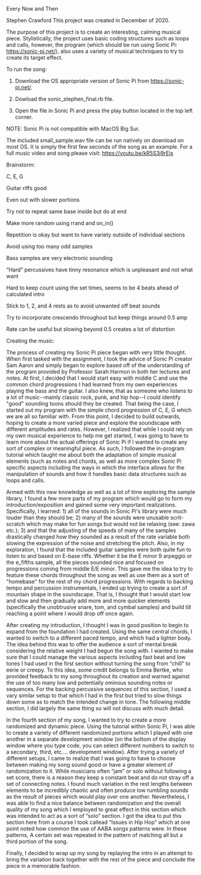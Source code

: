 Every Now and Then

Stephen Crawford
This project was created in December of 2020. 

The purpose of this project is to create an interesting, calming musical piece. 
Stylistically, the project uses basic coding structures such as loops and calls, however, the program (which should be run using Sonic Pi: https://sonic-pi.net/), also uses a variety of musical techniques to try to create its target effect. 

To run the song:

1. Download the OS appropriate version of Sonic Pi from https://sonic-pi.net/.

2. Dowload the sonic_stephen_final.rb file.

3. Open the file in Sonic Pi and press the play button located in the top left corner. 

NOTE: Sonic Pi is not compatible with MacOS Big Sur.

The included small_sample.wav file can be run natively on download on most OS. It is simply the first few seconds of the song as an example.
For a full music video and song please visit: https://youtu.be/kR5S3j9rEjs

Brainstorm:

C, E, G

Guitar riffs good

Even out with slower portions

Try not to repeat same base inside but do at end

Make more random using rrand and on_in()

Repetition is okay but want to have variety outside of individual sections

Avoid using too many odd samples

Bass samples are very electronic sounding

“Hard” percussives have tinny resonance which is unpleasant and not what want

Hard to keep count using the set times, seems to be 4 beats ahead of calculated intro

Stick to 1, 2, and 4 rests as to avoid unwanted off beat sounds 

Try to incorporate crescendo throughout but keep things around 0.5 amp

Rate can be useful but slowing beyond 0.5 creates a lot of distortion


Creating the music:

The process of creating my Sonic Pi piece began with very little thought. When first tasked with the assignment, I took the advice of Sonic Pi creator Sam Aaron and simply began to explore based off of the understanding of the program provided by Professor Sarah Harmon in both her lectures and notes. At first, I decided that I would start easy with middle C and use the common chord progressions I had learned from my own experiences playing the bass and the guitar. I also knew, that as someone who listens to a lot of music--mainly classic rock, punk, and hip hop--I could identify "good" sounding toons should they be created. That being the case, I started out my program with the simple chord progression of C, E, G which we are all so familiar with. 
From this point, I decided to build outwards, hoping to create a more varied piece and explore the soundscape with different amplitudes and rates. However, I realized that while I could rely on my own musical experience to help me get started, I was going to have to learn more about the actual offerings of Sonic Pi if I wanted to create any sort of complex or meaningful piece. As such, I followed the in-program tutorial which taught me about both the adaptation of simple musical elements (such as notes and chords, as well as more complex Sonic Pi specific aspects including the ways in which the interface allows for the manipulation of sounds and how it handles basic data structures such as loops and calls. 

Armed with this new knowledge as well as a lot of time exploring the sample library, I found a few more parts of my program which would go to form my introduction/exposition and gained some very important realizations. Specifically, I learned: 1) all of the sounds in Sonic Pi's library were much louder than they should be; 2) many of the sounds were unusable scrit-scratch which may make for fun songs but would not be relaxing (see: zawa etc.); 3) and that the adjusting of the speeds of many of the samples drastically changed how they sounded as a result of the rate variable both slowing the expression of the noise and stretching the pitch. Also, in my exploration, I found that the included guitar samples were both quite fun to listen to and based on E-base riffs. Whether it be the E minor 9 arpeggio or the e_fifths sample, all the pieces sounded nice and focused on progressions coming from middle E/E minor. This gave me the idea to try to feature these chords throughout the song as well as use them as a sort of "homebase" for the rest of my chord progressions. With regards to backing tempo and percussion instrumentals, I ended up trying to create a sort of mountain shape in the soundscape. That is, I thought that I would start low and slow and then gradually add more and more quicker elements (specifically the unobtrusive snare, tom, and cymbal samples) and build till reaching a point where I would drop off once again. 

After creating my introduction, I thought I was in good position to begin to expand from the foundation I had created. Using the same central chords, I wanted to switch to a different paced tempo, and which had a lighter body. The idea behind this was to offer the audience a sort of mental break considering the relative weight I had begun the song with. I wanted to make sure that I could manage the various aspects including fast beat and low tones I had used in the first section without turning the song from “chill” to eerie or creepy. To this idea, some credit belongs to Emma Bertke, who provided feedback to my song throughout its creation and warned against the use of too many low and potentially ominous sounding notes or sequences. For the backing percussive sequences of this section, I used a vary similar setup to that which I had in the first but tried to slow things down some as to match the intended change in tone. The following middle section, I did largely the same thing so will not discuss with much detail. 

In the fourth section of my song, I wanted to try to create a more randomized and dynamic piece. Using the tutorial within Sonic Pi, I was able to create a variety of different randomized portions which I played with one another in a separate development window (on the bottom of the display window where you type code, you can select different numbers to switch to a secondary, third, etc.… development window). After trying a variety of different setups, I came to realize that I was going to have to choose between making my song sound good or have a greater element of randomization to it. While musicians often “jam” or solo without following a set score, there is a reason they keep a constant beat and do not stray off a set of connecting notes. I found much variation in the rest lengths between elements to be incredibly chaotic and often produce low rumbling sounds as the result of pieces which would play over one another. Nevertheless, I was able to find a nice balance between randomization and the overall quality of my song which I employed to great effect in this section which was intended to act as a sort of “solo” section. I got the idea to put this section here from a course I took callead “Issues in Hip Hop” which at one point noted how common the use of AABA songs patterns were. In these patterns, A certain set was repeated in the pattern of matching all but a third portion of the song. 

Finally, I decided to wrap up my song by replaying the intro in an attempt to bring the variation back together with the rest of the piece and conclude the piece in a memorable fashion. 




